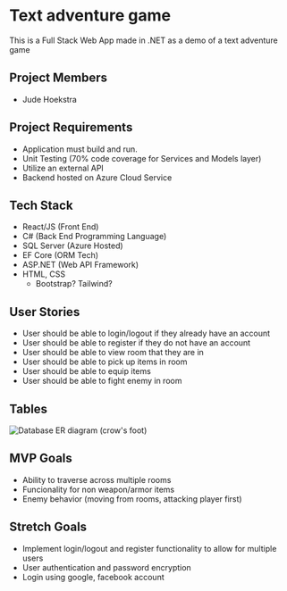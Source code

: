 # Text adventure game

This is a Full Stack Web App made in .NET as a demo of a text adventure game

## Project Members
- Jude Hoekstra

## Project Requirements
- Application must build and run.
- Unit Testing (70% code coverage for Services and Models layer)
- Utilize an external API
- Backend hosted on Azure Cloud Service

## Tech Stack

- React/JS (Front End)
- C# (Back End Programming Language)
- SQL Server (Azure Hosted)
- EF Core (ORM Tech)
- ASP.NET (Web API Framework)
- HTML, CSS
    - Bootstrap? Tailwind? 

## User Stories
- User should be able to login/logout if they already have an account
- User should be able to register if they do not have an account
- User should be able to view room that they are in
- User should be able to pick up items in room
- User should be able to equip items
- User should be able to fight enemy in room

## Tables
![Database ER diagram (crow's foot)](https://github.com/user-attachments/assets/6a21e140-a37d-4fe8-948f-a0fd9d5da8f5)


## MVP Goals
- Ability to traverse across multiple rooms
- Funcionality for non weapon/armor items
- Enemy behavior (moving from rooms, attacking player first)

## Stretch Goals
- Implement login/logout and register functionality to allow for multiple users
- User authentication and password encryption
- Login using google, facebook account
